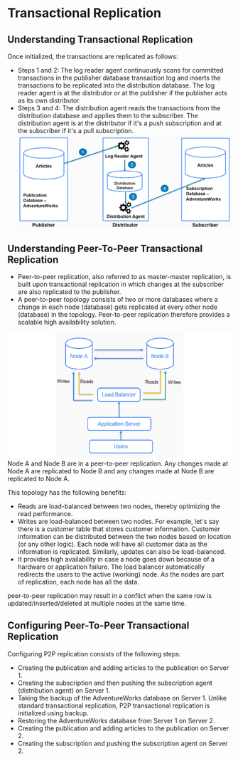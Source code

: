 # Transactional Replication

## Understanding Transactional Replication
Once initialized, the transactions are replicated as follows:
- Steps 1 and 2: The log reader agent continuously scans for committed transactions in the publisher database transaction log and inserts the transactions to be replicated into the distribution database.
The log reader agent is at the distributor or at the publisher if the publisher acts as its own distributor.
- Steps 3 and 4: The distribution agent reads the transactions from the distribution database and applies them to the subscriber. The distribution agent is at the distributor if it's a push subscription and at the subscriber if it's a pull subscription.
![Transactional-replication-example](./images/Transactional-replication-example.jpg)

## Understanding Peer-To-Peer Transactional Replication
- Peer-to-peer replication, also referred to as master-master replication, is built upon transactional replication in which changes at the subscriber are also replicated to the publisher.
- A peer-to-peer topology consists of two or more databases where a change in each node (database) gets replicated at every other node (database) in the topology. Peer-to-peer replication therefore provides a scalable high availability solution.

![P2P-replication-example.jpg](./images/P2P-replication-example.jpg)
Node A and Node B are in a peer-to-peer replication. Any changes made at Node A are replicated to Node B and any changes made at Node B are replicated to Node A.

This topology has the following benefits:

- Reads are load-balanced between two nodes, thereby optimizing the read performance.
- Writes are load-balanced between two nodes. For example, let's say there is a customer table that stores customer information. Customer information can be distributed between the two nodes based on location (or any other logic). Each node will have all customer data as the information is replicated. Similarly, updates can also be load-balanced.
- It provides high availability in case a node goes down because of a hardware or application failure. The load balancer automatically redirects the users to the active (working) node. As the nodes are part of replication, each node has all the data.

peer-to-peer replication may result in a conflict when the same row is updated/inserted/deleted at multiple nodes at the same time. 

## Configuring Peer-To-Peer Transactional Replication
Configuring P2P replication consists of the following steps:

- Creating the publication and adding articles to the publication on Server 1.
- Creating the subscription and then pushing the subscription agent (distribution agent) on Server 1.
- Taking the backup of the AdventureWorks database on Server 1. Unlike standard transactional replication, P2P transactional replication is initialized using backup.
- Restoring the AdventureWorks database from Server 1 on Server 2.
- Creating the publication and adding articles to the publication on Server 2.
- Creating the subscription and pushing the subscription agent on Server 2.

